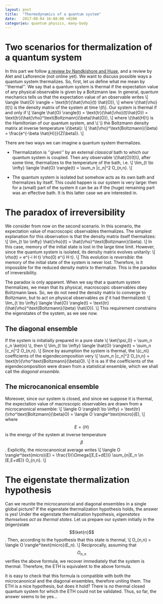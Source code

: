 ```yaml
---
layout: post
title:  "Thermodynamics of a quantum system"
date:   2017-08-04 16:08:00 +0200
categories: quantum physics, many-body
---
```


# Two scenarios for thermalization of a quantum system
In this part we follow [a review by Nandkishore and Huse][nandkishore_huse], and a review by Alet and Laflorencie (not online yet).
We want to discuss possible ways a quantum system thermalizes. So, first, let us define what me mean by ''thermal''. We say that a quantum system is thermal if the expectation value of any physical observable is given by a Boltzmann law. 
In general, quantum mechanics tells us that the expectation value of an observable writes
\\[
	\langle \hat{O} \rangle = \text{tr}(\hat{\rho}(t) \hat{O}),
\\]
where \\(\hat{\rho}(t)\\) is the density matrix of the system at time \\(t\\).
Our system is thermal if and only if
\\[
	\langle \hat{O} \rangle(t) = \text{tr}(\hat{\rho}(t)\hat{O}) = \text{tr}(\hat{\rho}^\text{Boltzmann}(\beta)\hat{O}),
\\]
where \\(\hat{H}\\) is the Hamiltonian of our quantum system, and \\( \\) the Boltzmann density matrix at inverse temperature \\(\beta\\):
\\[
	\hat{\rho}^\text{Boltzmann}(\beta) = \frac{e^{-\beta \hat{H}}}{Z(\beta)}.
\\]

There are two ways we can imagine a quantum system thermalizes.
* Thermalization is ''given'' by an external *classical* bath to which our quantum system is coupled.
Then any observable \\(\hat{O}(t)\\), after some time, thermalizes to the temperature of the bath, i.e.
\\[
	\lim_{t \to \infty} \langle \hat{O} \rangle(t) = \sum_n |c_n|^2 O_{n,n}.
\\]


* The quantum system is isolated but somehow acts as its own bath and thermalizes by itself. This could happen is our system is very large: then for a (small) part of the system it can be as if the (huge) remaining part was an effective bath. 
It is this latter case we are interested in.

# The paradox of irreversibility
We consider from now on the second scenario.
In this scenario, the expectation value of macroscopic observables thermalizes.
The simplest explanation for this observation is that the density matrix itself thermalizes:
\\[
	\lim_{t \to \infty} \hat{\rho}(t) = \hat{\rho}^\text{Boltzmann}(\beta).
\\]
In this case, memory of the initial state is lost in the large time limit.
However, since the quantum system is isolated, its density matrix evolves unitarily:
\\[
	\rho(t) = e^{-i H t} \rho(0) e^{i H t}.
\\]
This evolution is *reversible*: the memory of the initial state of the system is never lost.
Therefore, is it impossible for the reduced density matrix to thermalize.
This is the paradox of irreversibility.

The paradox is only apparent. When we say that a quantum system thermalizes, we mean that its physical, macroscopic observables obey Boltzmann laws. 
So, we do not need the density matrix to converge to Boltzmann, but to act on physical observables *as if* it had thermalized:
\\[
	\lim_{t \to \infty} \langle \hat{O} \rangle(t) = \text{tr}(\hat{\rho}^\text{Boltzmann}(\beta) \hat{O}).
\\]
This requirement constrains the eigenstates of the system, as we see now.

## The diagonal ensemble

If the system is initatially prepared in a pure state \\( \ket{\psi_0} = \sum_n c_n \ket{n} \\), then
\\[
	\lim_{t \to \infty} \langle \hat{O} \rangle(t) = \sum_n |c_n|^2 O_{n,n}.
\\]
Since by asumption the system is thermal, the \\(c_n\\) coefficients of the eigendecomposition very
\\[
	\sum_n |c_n|^2 O_{n,n} = \text{tr}(\rho^\text{Boltzmann}(\beta)O).
\\]
It is as if the coefficients of the eigendecomposition were drawn from a statistical ensemble, which we shall call the *diagonal ensemble*.

## The microcanonical ensemble

Moreover, since our system is closed, and since we suppose it is thermal, the expectation value of macroscopic observables are drawn from a microcanonical ensemble:
\\[
	\langle O \rangle(t \to \infty) = \text{tr}(\rho^\text{Boltzmann}(\beta)O) = \langle O \rangle^\text{micro}(E),
\\]
where $$E = \langle H \rangle$$ is the energy of the system at inverse temperature $$\beta$$.
Explicitly, the microcanonical average writes
\\[
	\langle O \rangle^\text{micro}(E) = \frac{1}{\Omega([E,E+dE))} \sum_{n|E_n \in [E,E+dE)} O_{n,n}.
\\]

# The eigenstate thermalization hypothesis
Can we reunite the microcanonical and diagonal ensembles in a single global picture? If the eigenstate thermalization hypothesis holds, the answer is yes!
Under the eigenstate thermalization hypothesis, *eigenstates themselves act as thermal states*.
Let us prepare our system initially in the (eigen)state $$\ket{n}$$.
Then, according to the hypothesis that this state is thermal,
\\[
	O_{n,n} = \langle O \rangle^\text{micro}(E_n).
\\]
Reciprocally, assuming that $$O_{n,n}$$ verifies the above formula, we recover immediately that the system is thermal.
Therefore, the ETH is equivalent to the above formula.

It is easy to check that this formula is compatible with both the microcanonical and the diagonal ensembles, therefore uniting them.
The ETH is a nice hypothesis, but does it hold?
There is no thermal closed quantum system for which the ETH could not be validated.
Thus, so far, the answer seems to be yes...
<!---
References
--->
[nandkishore_huse]: https://arxiv.org/abs/1404.0686
